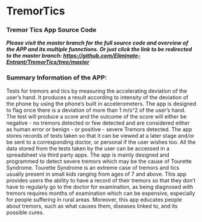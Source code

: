 # TremorTics
### Tremor Tics App Source Code

_**Please visit the master branch for the full source code and overview of the APP and its multiple funnctions. 
Or just click the link to be redirected to the master branch: https://github.com/Eliminate-Entrant/TremorTics/tree/master**_

### Summary Information of the APP:

Tests for tremors and tics by measuring the accelerating deviation of the user’s hand. It produces a result according to intensity of the deviation of the phone by using the phone’s built in accelerometers. The app is designed to flag once there is a deviation of more than 1 m/s^2 of the user’s hand. The test will produce a score and the outcome of the score will either be negative - no tremors detected or few detected and are considered either as human error or benign - or positive - severe Tremors detected. The app stores records of tests taken so that it can be viewed at a later stage and/or be sent to a corresponding doctor, or personal if the user wishes too. All the data stored from the tests taken by the user can be accessed in a spreadsheet via third party apps. The app is mainly designed and programmed to detect severe tremors which may be the cause of Tourette Syndrome. Tourette Syndrome is an extreme case of tremors and tics usually present in small kids ranging from ages of 7 and above. This app provides users the ability to have a record of their tremors so that they don’t have to regularly go to the doctor for examination, as being diagnosed with tremors requires months of examination which can be expensive, especially for people suffering in rural areas. Moreover, this app educates people about tremors, such as what causes them, diseases linked to, and its possible cures.
